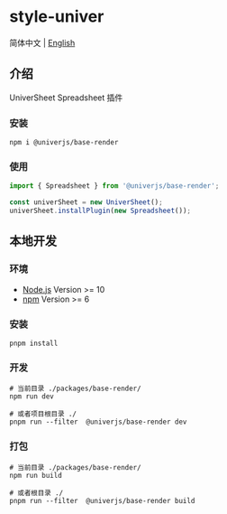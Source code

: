 # style-univer

简体中文 | [English](./README.md)

## 介绍

UniverSheet Spreadsheet 插件

### 安装

```shell
npm i @univerjs/base-render
```

### 使用

```js
import { Spreadsheet } from '@univerjs/base-render';

const univerSheet = new UniverSheet();
univerSheet.installPlugin(new Spreadsheet());
```

## 本地开发

### 环境

-   [Node.js](https://nodejs.org/en/) Version >= 10
-   [npm](https://www.npmjs.com/) Version >= 6

### 安装

```
pnpm install
```

### 开发

```
# 当前目录 ./packages/base-render/
npm run dev

# 或者项目根目录 ./
pnpm run --filter  @univerjs/base-render dev
```

### 打包

```
# 当前目录 ./packages/base-render/
npm run build

# 或者根目录 ./
pnpm run --filter  @univerjs/base-render build
```
